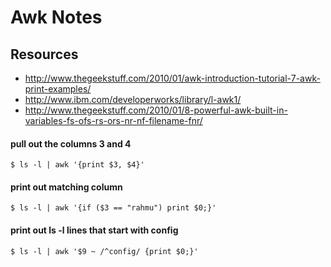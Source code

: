 # Awk Notes

## Resources

* http://www.thegeekstuff.com/2010/01/awk-introduction-tutorial-7-awk-print-examples/
* http://www.ibm.com/developerworks/library/l-awk1/
* http://www.thegeekstuff.com/2010/01/8-powerful-awk-built-in-variables-fs-ofs-rs-ors-nr-nf-filename-fnr/

#### pull out the columns 3 and 4

    $ ls -l | awk '{print $3, $4}'

#### print out matching column

    $ ls -l | awk '{if ($3 == "rahmu") print $0;}'

#### print out ls -l lines that start with config

    $ ls -l | awk '$9 ~ /^config/ {print $0;}'
